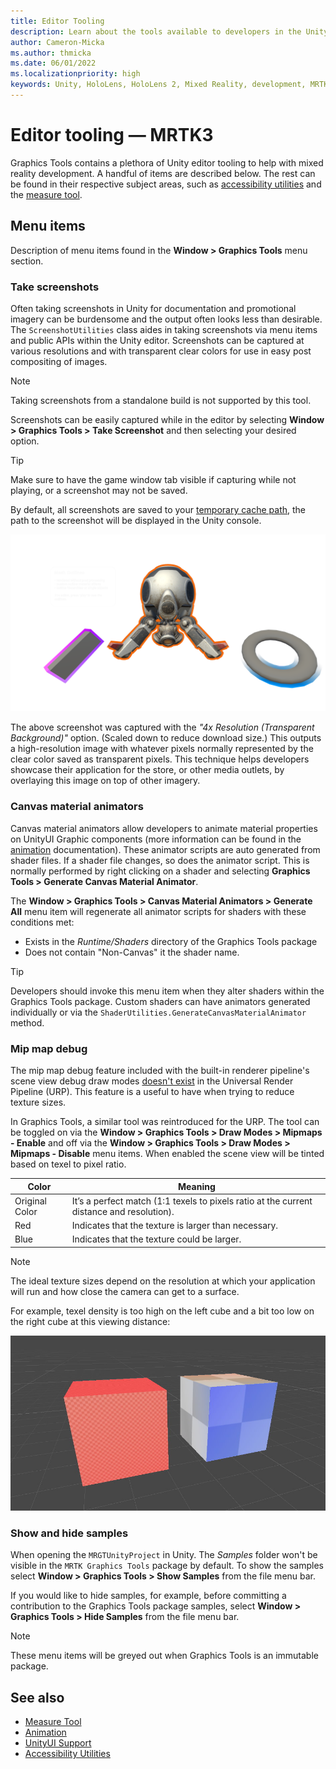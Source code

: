 ```yaml
---
title: Editor Tooling
description: Learn about the tools available to developers in the Unity editor.
author: Cameron-Micka
ms.author: thmicka
ms.date: 06/01/2022
ms.localizationpriority: high
keywords: Unity, HoloLens, HoloLens 2, Mixed Reality, development, MRTK, Graphics Tools, MRGT, MR Graphics Tools, Standard Shader, Mesh Outlines
---
```


# Editor tooling &#8212; MRTK3

Graphics Tools contains a plethora of Unity editor tooling to help with mixed reality development. A handful of items are described below. The rest can be found in their respective subject areas, such as [accessibility utilities](accessibility-utilities.md) and the [measure tool](measure-tool.md).

## Menu items

Description of menu items found in the **Window > Graphics Tools** menu section.

### Take screenshots

Often taking screenshots in Unity for documentation and promotional imagery can be burdensome and the output often looks less than desirable. The `ScreenshotUtilities` class aides in taking screenshots via menu items and public APIs within the Unity editor. Screenshots can be captured at various resolutions and with transparent clear colors for use in easy post compositing of images.

> [!NOTE]
> Taking screenshots from a standalone build is not supported by this tool.

Screenshots can be easily captured while in the editor by selecting **Window > Graphics Tools > Take Screenshot** and then selecting your desired option.

> [!TIP]
> Make sure to have the game window tab visible if capturing while not playing, or a screenshot may not be saved.

By default, all screenshots are saved to your [temporary cache path](https://docs.unity3d.com/ScriptReference/Application-temporaryCachePath.html), the path to the screenshot will be displayed in the Unity console.

![Screenshot example with transparent background](images/EditorTooling/ScreenshotExample.png)

The above screenshot was captured with the *"4x Resolution (Transparent Background)"* option. (Scaled down to reduce download size.) This outputs a high-resolution image with whatever pixels normally represented by the clear color saved as transparent pixels. This technique helps developers showcase their application for the store, or other media outlets, by overlaying this image on top of other imagery.

### Canvas material animators

Canvas material animators allow developers to animate material properties on UnityUI Graphic components (more information can be found in the [animation](animation.md) documentation). These animator scripts are auto generated from shader files. If a shader file changes, so does the animator script. This is normally performed by right clicking on a shader and selecting **Graphics Tools > Generate Canvas Material Animator**.

The **Window > Graphics Tools > Canvas Material Animators > Generate All** menu item will regenerate all animator scripts for shaders with these conditions met:

- Exists in the *Runtime/Shaders* directory of the Graphics Tools package
- Does not contain "Non-Canvas" it the shader name.

> [!TIP]
> Developers should invoke this menu item when they alter shaders within the Graphics Tools package. Custom shaders can have animators generated individually or via the `ShaderUtilities.GenerateCanvasMaterialAnimator` method.

### Mip map debug

The mip map debug feature included with the built-in renderer pipeline's scene view debug draw modes [doesn't exist](https://github.com/Unity-Technologies/Graphics/pull/4089) in the Universal Render Pipeline (URP). This feature is a useful to have when trying to reduce texture sizes.

In Graphics Tools, a similar tool was reintroduced for the URP. The tool can be toggled on via the **Window > Graphics Tools > Draw Modes > Mipmaps - Enable** and off via the **Window > Graphics Tools > Draw Modes > Mipmaps - Disable** menu items. When enabled the scene view will be tinted based on texel to pixel ratio.

| Color          | Meaning                                                                                   |
|----------------|-------------------------------------------------------------------------------------------|
| Original Color | It’s a perfect match (1:1 texels to pixels ratio at the current distance and resolution). |
| Red            | Indicates that the texture is larger than necessary.                                      |
| Blue           | Indicates that the texture could be larger.                                               |

> [!NOTE]
> The ideal texture sizes depend on the resolution at which your application will run and how close the camera can get to a surface.

For example, texel density is too high on the left cube and a bit too low on the right cube at this viewing distance:

![Texel density comparison](images/EditorTooling/MipMapDebug.jpg)

### Show and hide samples

When opening the `MRGTUnityProject` in Unity. The *Samples* folder won't be visible in the `MRTK Graphics Tools` package by default. To show the samples select **Window > Graphics Tools > Show Samples** from the file menu bar.

If you would like to hide samples, for example, before committing a contribution to the Graphics Tools package samples, select **Window > Graphics Tools > Hide Samples** from the file menu bar.

> [!NOTE]
> These menu items will be greyed out when Graphics Tools is an immutable package.

## See also

* [Measure Tool](measure-tool.md)
* [Animation](animation.md)
* [UnityUI Support](unityui-tooling.md)
* [Accessibility Utilities](accessibility-utilities.md)
